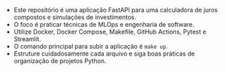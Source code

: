 <!-- Use this file to provide workspace-specific custom instructions to Copilot. For more details, visit https://code.visualstudio.com/docs/copilot/copilot-customization#_use-a-githubcopilotinstructionsmd-file -->

- Este repositório é uma aplicação FastAPI para uma calculadora de juros compostos e simulações de investimentos.
- O foco é praticar técnicas de MLOps e engenharia de software.
- Utilize Docker, Docker Compose, Makefile, GitHub Actions, Pytest e Streamlit.
- O comando principal para subir a aplicação é `make up`.
- Estruture cuidadosamente cada arquivo e siga boas práticas de organização de projetos Python.

